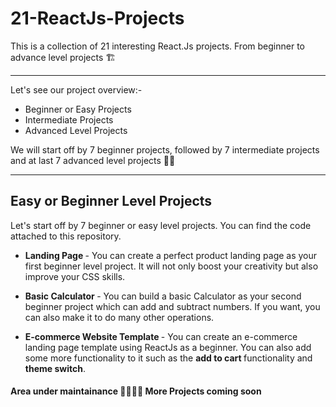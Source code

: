 # 21-ReactJs-Projects
This is a collection of 21 interesting React.Js projects. From beginner to advance level projects 🏗️

---
Let's see our project overview:-
- Beginner or Easy Projects
- Intermediate Projects
- Advanced Level Projects


We will start off by 7 beginner projects, followed by 7 intermediate projects and at last 7 advanced level projects 👍🏻

---
## Easy or Beginner Level Projects

Let's start off by 7 beginner or easy level projects. You can find the code attached to this repository.

- <strong> Landing Page </strong> - You can create a perfect product landing page as your first beginner level project. It will not only boost your creativity but also improve your CSS skills.


- <strong> Basic Calculator </strong> - You can build a basic Calculator as your second beginner project which can add and subtract numbers. If you want, you can also make it to do many other operations.


- <strong> E-commerce Website Template </strong> - You can create an e-commerce landing page template using ReactJs as a beginner. You can also add some more functionality to it such as the <strong> add to cart </strong> functionality and <strong> theme switch</strong>.




#### Area under maintainance 🚧👷🏻‍♂️ More Projects coming soon
